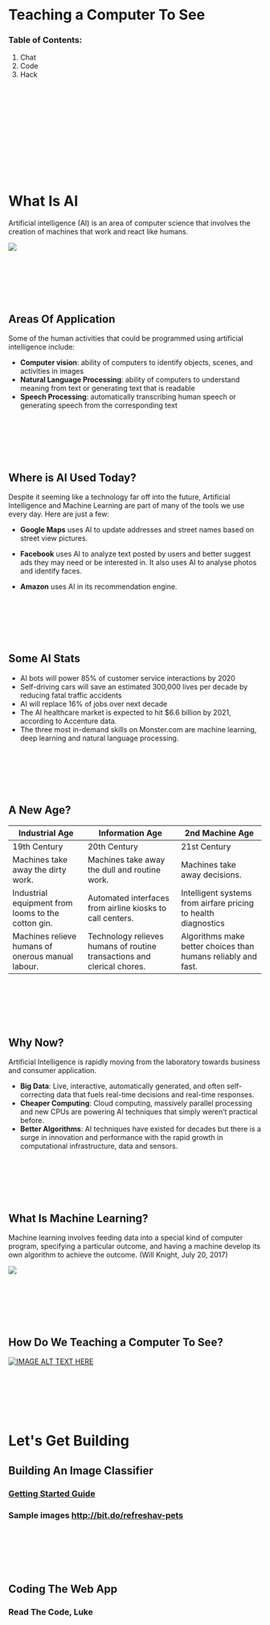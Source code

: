 Teaching a Computer To See
=================

### Table of Contents:

1. Chat
2. Code
3. Hack

&#8291;

&#8291;

&#8291;

&#8291;

&#8291;

&#8291;



What Is AI
=================

Artificial intelligence (AI) is an area of computer science that involves the creation of machines that work and react like humans.

![](https://ladieslearningcode.github.io/llc-intro-to-ai-master/framework/img/workshop/ai-william.gif)

&#8291;

&#8291;

&#8291;


Areas Of Application
-------------
Some of the human activities that could be programmed using artificial intelligence include:

* **Computer vision**: ability of computers to identify objects, scenes, and activities in images
* **Natural Language Processing**: ability of computers to understand meaning from text or generating text that is readable
* **Speech Processing**: automatically transcribing human speech or generating speech from the corresponding text


&#8291;

&#8291;

&#8291;


Where is AI Used Today?
-------------

Despite it seeming like a technology far off into the future, Artificial Intelligence and Machine Learning are part of many of the tools we use every day. Here are just a few:

* **Google Maps** uses AI to update addresses and street names based on street view pictures. 

* **Facebook** uses AI to analyze text posted by users and better suggest ads they may need or be interested in. It also uses AI to analyse photos and identify faces. 

* **Amazon** uses AI in its recommendation engine.


&#8291;

&#8291;

&#8291;


Some AI Stats
--------

* AI bots will power 85% of customer service interactions by 2020
* Self-driving cars will save an estimated 300,000 lives per decade by reducing fatal traffic accidents
* AI will replace 16% of jobs over next decade
* The AI healthcare market is expected to hit $6.6 billion by 2021, according to Accenture data.
* The three most in-demand skills on Monster.com are machine learning, deep learning and natural language processing.


&#8291;

&#8291;

&#8291;

A New Age?
--------

Industrial Age | Information Age | 2nd Machine Age
--- | --- | ---
19th Century | 20th Century | 21st Century
Machines take away the dirty work. | Machines take away the dull and routine work. | Machines take away decisions.
Industrial equipment from looms to the cotton gin. | Automated interfaces from airline kiosks to call centers. | Intelligent systems from airfare pricing to health diagnostics
Machines relieve humans of onerous manual labour. | Technology relieves humans of routine transactions and clerical chores. | Algorithms make better choices than humans reliably and fast.


&#8291;

&#8291;

&#8291;

Why Now?
--------

Artificial Intelligence is rapidly moving from the laboratory towards business and consumer application.

* **Big Data**: Live, interactive, automatically generated, and often self-correcting data that fuels real-time decisions and real-time responses.
* **Cheaper Computing**: Cloud computing, massively parallel processing and new CPUs are powering AI techniques that simply weren’t practical before.
* **Better Algorithms**: AI techniques have existed for decades but there is a surge in innovation and performance with the rapid growth in computational infrastructure, data and sensors.

&#8291;

&#8291;

&#8291;

What Is Machine Learning?
-----------

Machine learning involves feeding data into a special kind of computer program, specifying a particular outcome, and having a machine develop its own algorithm to achieve the outcome. (Will Knight, July 20, 2017)

![](https://cdn.glitch.com/f4071ad5-cf95-4176-8bae-a6cde6b8ae12%2Fcover.png?1528937940383)


&#8291;

&#8291;

&#8291;

How Do We Teaching a Computer To See?
-----------

[![IMAGE ALT TEXT HERE](https://img.youtube.com/vi/bHvf7Tagt18/0.jpg)](https://www.youtube.com/watch?v=bHvf7Tagt18)

&#8291;

&#8291;

&#8291;


Let's Get Building
=================

Building An Image Classifier
--------

### [Getting Started Guide](https://docs.microsoft.com/en-us/azure/cognitive-services/custom-vision-service/getting-started-build-a-classifier)

### Sample images http://bit.do/refreshav-pets

&#8291;

&#8291;

&#8291;

Coding The Web App
----------

### Read The Code, Luke